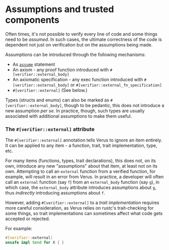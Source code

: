 # Assumptions and trusted components

Often times, it's not possible to verify every line of code and some things need to be
_assumed_. In such cases, the ultimate correctness of the code is dependent not just
on verification but on the assumptions being made.

Assumptions can be introduced through the following mechanisms:

 * As [`assume`](./requires_ensures.md) statement
 * An axiom - any proof function introduced with `#[verifier::external_body]`
 * An axiomatic specification - any exec function introduced with `#[verifier::external_body]` or `#[verifier::external_fn_specification]`
 * `#[verifier::external]` (See below.)

Types (structs and enums) can also be marked as `#[verifier::external_body]`,
though to be pedantic, this does not introduce a new assumption _per se_.
In practice, though, such types are usually associated with additional assumptions
to make them useful.

### The `#[verifier::external]` attribute

The `#[verifier::external]` annotation tells Verus to ignore an item entirely.
It can be applied to any item - a function, trait, trait implementation, type, etc.

For many items (functions, types, trait declarations), this does not, on its own,
introduce any new "assumptions" about that item, at least not on its own.
Attempting to call an `external` function from a verified
function, for example, will result in an error from Verus. In practice, a developer
will often call an `external` function (say `f`) from an `external_body` function (say `g`),
in which case, the `external_body` attribute introduces assumptions about `g`, thus
_indirectly_ introducing assumptions about `f`.

However, adding `#[verifier::external]` to a _trait implementation_ requires more
careful consideration, as Verus relies on rustc's trait-checking for some things,
so trait implementations can sometimes affect what code gets accepted or rejected.

For example:

```rust
#[verifier::external]
unsafe impl Send for X { }
```
